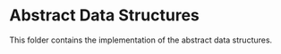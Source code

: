 # Abstract Data Structures

This folder contains the implementation of the abstract data structures.
